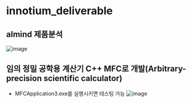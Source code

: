# innotium_deliverable

## almind 제품분석

![image](https://github.com/user-attachments/assets/bf315987-6b63-4a04-9a84-de69d5a0ec73)



## 임의 정밀 공학용 계산기 C++ MFC로 개발(Arbitrary-precision scientific calculator)
+ MFCApplication3.exe를 실행시키면 테스팅 가능
![image](https://github.com/user-attachments/assets/00f86cd9-c9d2-4d3a-bcb4-bf194cd2ddaa)


